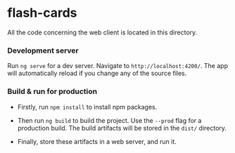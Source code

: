 # flash-cards

All the code concerning the web client is located in this directory.

### Development server

Run `ng serve` for a dev server. Navigate to `http://localhost:4200/`. The app will automatically reload if you change any of the source files.

### Build & run for production

- Firstly, run `npm install` to install npm packages.
- Then run `ng build` to build the project. Use the `--prod` flag for a production build.
  The build artifacts will be stored in the `dist/` directory.

- Finally, store these artifacts in a web server, and run it.
